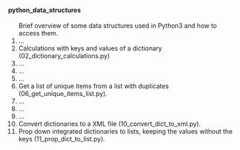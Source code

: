 <h4>python_data_structures</h4>
<p></p>
<ol>Brief overview of some data structures used in Python3 and how to access them.
<li>...</li>
<li>Calculations with keys and values of a dictionary (02_dictionary_calculations.py)</li>
<li>...</li>
<li>...</li>
<li>...</li>
<li>Get a list of unique items from a list with duplicates (06_get_unique_items_list.py).</li>
<li>...</li>
<li>...</li>
<li>...</li>
<li>Convert dictionaries to a XML file (10_convert_dict_to_xml.py).</li>
<li>Prop down integrated dictionaries to lists, keeping the values without the keys (11_prop_dict_to_list.py).</li>
</ol>

